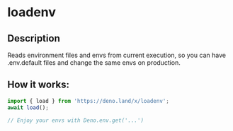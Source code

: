 
# loadenv

## Description
Reads environment files and envs from current execution, so you can have .env.default files and change the same envs on production.

## How it works:

```ts
import { load } from 'https://deno.land/x/loadenv';
await load();

// Enjoy your envs with Deno.env.get('...')
```